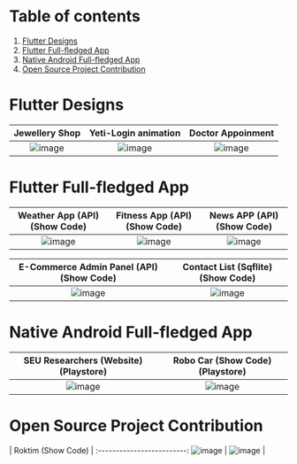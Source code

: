 # Table of contents
1. [Flutter Designs](#flutter_designs)
2. [Flutter Full-fledged App](#flutter_App)
3. [Native Android Full-fledged App](#native-android-full-fledged-app--)
4. [Open Source Project Contribution](#open_source_project_contribution)


# Flutter Designs <a name="flutter_designs"></a>

Jewellery Shop  |  Yeti-Login animation |  Doctor Appoinment
:-------------------------:|:-------------------------:|:-------------------------:
![image](https://github.com/iqbalriiaz/Flutter-Showcase/blob/main/res/jwellery-shop.gif?raw=true) | ![image](https://raw.githubusercontent.com/iqbalriiaz/Flutter-Showcase/main/res/yeti-login-animation.gif) | ![image](https://github.com/iqbalriiaz/Project-Showcase/blob/main/res/doctor-appointment-app.gif?raw=true)




# Flutter Full-fledged App <a name="flutter_App"></a>  <a name="flutter_App"></a>

Weather App (API) (Show Code)  |  Fitness App (API) (Show Code) |  News APP (API) (Show Code)
:-------------------------:|:-------------------------:|:-------------------------:
![image](https://raw.githubusercontent.com/iqbalriiaz/Project-Showcase/main/res/weather-app.gif) | ![image](https://github.com/iqbalriiaz/Project-Showcase/blob/main/res/fitness-app.gif?raw=true) | ![image](https://github.com/iqbalriiaz/Project-Showcase/blob/main/res/fitness-app.gif?raw=true)

E-Commerce Admin Panel (API) (Show Code)  |  Contact List (Sqflite) (Show Code)
:-------------------------:|:-------------------------:
![image](https://raw.githubusercontent.com/iqbalriiaz/Project-Showcase/main/res/weather-app.gif) | ![image](https://github.com/iqbalriiaz/Project-Showcase/blob/main/res/fitness-app.gif?raw=true) |





# Native Android Full-fledged App  <a name="native_App"></a>

SEU Researchers (Website) (Playstore)  |  Robo Car (Show Code) (Playstore)
:-------------------------:|:-------------------------:
![image](https://raw.githubusercontent.com/iqbalriiaz/Project-Showcase/main/res/weather-app.gif) | ![image](https://github.com/iqbalriiaz/Project-Showcase/blob/main/res/fitness-app.gif?raw=true) |





# Open Source Project Contribution  <a name="open_source_project_contribution"></a>

| Roktim (Show Code) |
:-------------------------:
![image](https://raw.githubusercontent.com/iqbalriiaz/Project-Showcase/main/res/weather-app.gif) | ![image](https://github.com/iqbalriiaz/Project-Showcase/blob/main/res/fitness-app.gif?raw=true) |
